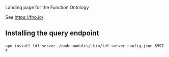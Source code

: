 Landing page for the Function Ontology

See https://fno.io/

## Installing the query endpoint

`npm install ldf-server`
`./node_modules/.bin/ldf-server config.json 8997 4`
